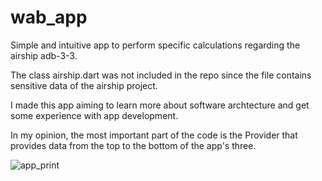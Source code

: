 # wab_app

Simple and intuitive app to perform specific calculations regarding the airship adb-3-3. 

The class airship.dart was not included in the repo since the file contains sensitive data of the airship project.

I made this app aiming to learn more about software archtecture and get some experience with app development. 

In my opinion, the most important part of the code is the Provider that provides data from the top to the bottom of the app's three.

![app_print](https://user-images.githubusercontent.com/9639905/189790247-5a861f49-5693-4d43-b75b-bc201d835c96.png)
